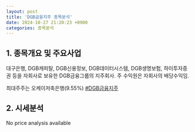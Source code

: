 ```yaml
---
layout: post
title: 'DGB금융지주 종목분석'
date: 2024-10-27 21:20:23 +0900
categories: 종목분석
---
```


## 1. 종목개요 및 주요사업

대구은행, DGB캐피탈, DGB신용정보, DGB데이터시스템, DGB생명보험, 하이투자증권 등을 자회사로 보유한 DGB금융그룹의 지주회사. 주 수익원은 자회사의 배당수익임.

최대주주는 오케이저축은행(9.55%)
[#DGB금융지주](#)

## 2. 시세분석

No price analysis available
